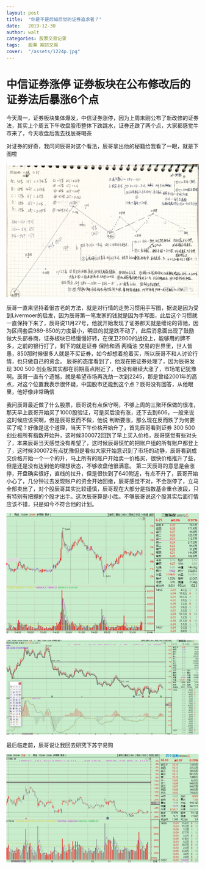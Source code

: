 ```yaml
---
layout: post
title:  "你是不是后知后觉的证券追求者？"
date:   2019-12-30 
author: walt
categories: 股票交易记录
tags:	股票 期货交易 
cover:  "/assets/1224p.jpg"
---
```


#   中信证券涨停 证券板块在公布修改后的证券法后暴涨6个点

今天周一，证券板块集体爆发，中信证券涨停，因为上周末刚公布了新改修的证券法，其实上个周五下午收盘股市整体下跌跳水，证券还跌了两个点，大家都感觉牛市来了，今天收盘后我去找辰哥喝茶

对证券的好奇，我问问辰哥对这个看法，辰哥拿出他的秘籍给我看了一眼，就是下图啦
<p>
<img    src="/assets/img/129.jpg" alt="512000 手绘图">
<p/>
辰哥一直来坚持着很古老的方法，就是对行情的走势习惯用手写图，据说是因为受到Livermoer的启发，因为辰哥第一笔发家的钱就是因为手写图，此后这个习惯就一直保持下来了，辰哥说11月27号，他就开始发现了证券那天就是缠论的背驰，因为区间套后989-850的力度最小，明显的就是跌不动了，此后消息面出现了鼓励做大头部券商，证券板块已经慢慢好转，在保卫2900的战役上，能够用的牌不多，之前的银行打了，剩下的就是证券 保险和酒 两桶油
交易的世界里，世人皆愚，850那时候很多人就是不买证券，如今却想着抢着买，所以辰哥不和人讨论行情，也只做自己的资金。
辰哥的态度看到了，他现在把证券处理了，因为辰哥发现 300   500 创业板其实都在前期高点附近了，也没有继续大涨了，市场笔记犹豫啊。辰哥一直有个遗憾，就是希望市场再洗劫一次到2245，那是曾经2001年的高点，对这个位置我表示很怀疑，中国股市还能到这个点？辰哥没有回答，从他眼里，他好像非常确信

我问辰哥最近做了什么股票，辰哥说有点保守啊，不够上周的三聚环保做的很准，那天早上辰哥开始买了1000股验证，可是买后没有涨，还下去到606，一般来说这时候应该买啊，但是辰哥反而不做，他说 判断要涨，那么现在反而跌了为何要买了呢？好像是这个道理，当天下午价格开始升了，首先辰哥看到证券 300  500 创业板所有指数开始升，这时候300072回到了早上买入价格，辰哥感觉有些对头了，本来辰哥当天感觉没有希望了，这时候辰哥慌忙的把账户组的所有账户都登上了，这时候300072有点犹豫但是看似大家开始意识到了市场的动静，辰哥看到成交价格开始一个一个的升，马上所有的账户开始卖一价格买，很快价格推升了些，但是还是没有达到他的理想状态，不够收盘他很满意。
第二天辰哥的意思是会涨停，开盘确实很好，直线的拉升，但是很快到了640附近，有点不升了，辰哥开始小心了，几分钟过去发现账户的资金开始回撤，辰哥感觉不对，不会涨停了，立马全部卖出了，对个股辰哥其实比较谨慎，辰哥现在大部分是指数基金重仓波段，只有特别有把握的个股才出手。这次辰哥算是小胜。不够辰哥说这个股其实后面行情应该不错，只是如今不符合他的计划。

<p>
<img     src="/assets/img/3000725.JPG" alt="300072 图">
<p/>

<p>
<img     src="/assets/img/300072d.JPG" alt="300072 图">
<p/>
最后临走前，辰哥说让我回去研究下苏宁易购
<p>
<img     src="/assets/img/002024.JPG" alt="苏宁易购图">
<p/>


